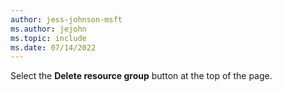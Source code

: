 ```yaml
---
author: jess-johnson-msft
ms.author: jejohn
ms.topic: include
ms.date: 07/14/2022
---
```


Select the **Delete resource group** button at the top of the page.
